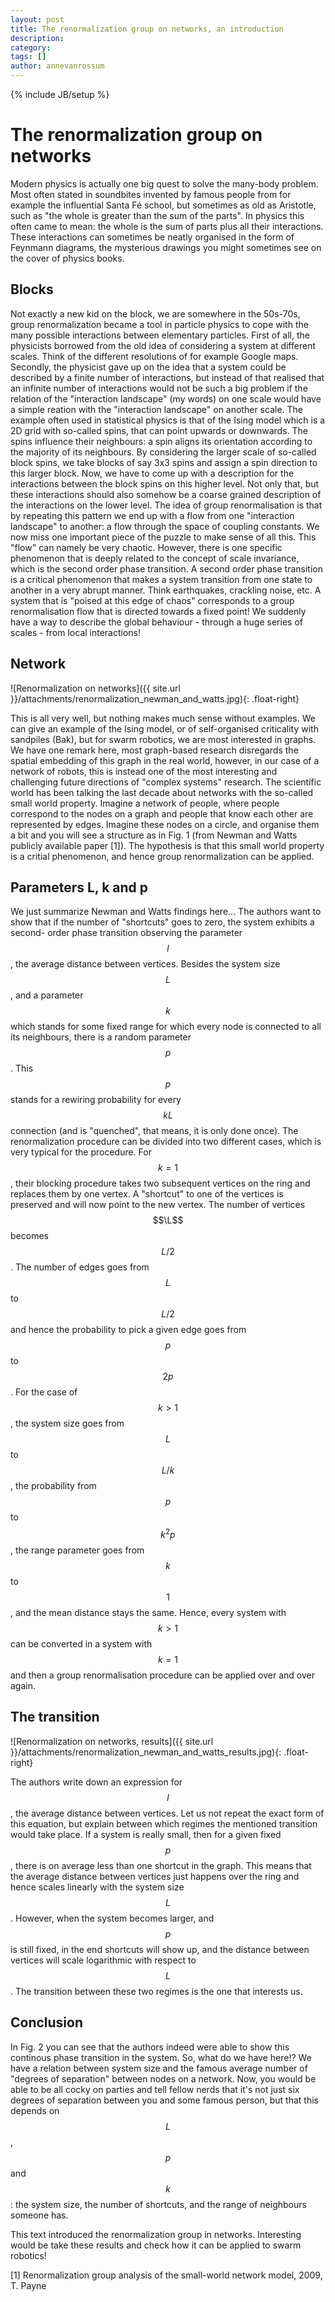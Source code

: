 ```yaml
---
layout: post
title: The renormalization group on networks, an introduction
description: 
category: 
tags: []
author: annevanrossum
---
```

{% include JB/setup %}

# The renormalization group on networks

Modern physics is actually one big quest to solve the many-body problem. Most
often stated in soundbites invented by famous people from for example the
influential Santa Fé school, but sometimes as old as Aristotle, such as "the
whole is greater than the sum of the parts". In physics this often came to
mean: the whole is the sum of parts plus all their interactions. These
interactions can sometimes be neatly organised in the form of Feynmann
diagrams, the mysterious drawings you might sometimes see on the cover of
physics books.

##  Blocks

Not exactly a new kid on the block, we are somewhere in the 50s-70s, group
renormalization became a tool in particle physics to cope with the many
possible interactions between elementary particles. First of all, the
physicists borrowed from the old idea of considering a system at different
scales. Think of the different resolutions of for example Google maps.
Secondly, the physicist gave up on the idea that a system could be described
by a finite number of interactions, but instead of that realised that an
infinite number of interactions would not be such a big problem if the
relation of the "interaction landscape" (my words) on one scale would have a
simple reation with the "interaction landscape" on another scale. The example
often used in statistical physics is that of the Ising model which is a 2D
grid with so-called spins, that can point upwards or downwards. The spins
influence their neighbours: a spin aligns its orientation according to the
majority of its neighbours. By considering the larger scale of so-called block
spins, we take blocks of say 3x3 spins and assign a spin direction to this
larger block. Now, we have to come up with a description for the interactions
between the block spins on this higher level. Not only that, but these
interactions should also somehow be a coarse grained description of the
interactions on the lower level. The idea of group renormalisation is that by
repeating this pattern we end up with a flow from one "interaction landscape"
to another: a flow through the space of coupling constants. We now miss one
important piece of the puzzle to make sense of all this. This "flow" can
namely be very chaotic. However, there is one specific phenomenon that is
deeply related to the concept of scale invariance, which is the second order
phase transition. A second order phase transition is a critical phenomenon
that makes a system transition from one state to another in a very abrupt
manner. Think earthquakes, crackling noise, etc. A system that is "poised at
this edge of chaos" corresponds to a group renormalisation flow that is
directed towards a fixed point! We suddenly have a way to describe the global
behaviour - through a huge series of scales - from local interactions!

##  Network

![Renormalization on networks]({{ site.url }}/attachments/renormalization_newman_and_watts.jpg){: .float-right}

This is all
very well, but nothing makes much sense without examples. We can give an
example of the Ising model, or of self-organised criticality with sandpiles
(Bak), but for swarm robotics, we are most interested in graphs. We have one
remark here, most graph-based research disregards the spatial embedding of
this graph in the real world, however, in our case of a network of robots,
this is instead one of the most interesting and challenging future directions
of "complex systems" research. The scientific world has been talking the last
decade about networks with the so-called small world property. Imagine a
network of people, where people correspond to the nodes on a graph and people
that know each other are represented by edges. Imagine these nodes on a
circle, and organise them a bit and you will see a structure as in Fig. 1
(from Newman and Watts publicly available paper [1]). The hypothesis is that
this small world property is a critial phenomenon, and hence group
renormalization can be applied.

##  Parameters L, k and p

We just summarize Newman and Watts findings here... The authors want to show
that if the number of "shortcuts" goes to zero, the system exhibits a second-
order phase transition observing the parameter $$l$$, the average distance between
vertices. Besides the system size $$L$$, and a parameter $$k$$ which stands for some
fixed range for which every node is connected to all its neighbours, there is
a random parameter $$p$$. This $$p$$ stands for a rewiring probability for every $$kL$$
connection (and is "quenched", that means, it is only done once). The
renormalization procedure can be divided into two different cases, which is
very typical for the procedure. For $$k=1$$, their blocking procedure takes two
subsequent vertices on the ring and replaces them by one vertex. A "shortcut"
to one of the vertices is preserved and will now point to the new vertex. The
number of vertices $$\L$$ becomes $$L/2$$. The number of edges goes from $$L$$ to $$L/2$$ and
hence the probability to pick a given edge goes from $$p$$ to $$2p$$. For the case of
$$k>1$$, the system size goes from $$L$$ to $$L/k$$, the probability from $$p$$ to $$k^2 p$$, the
range parameter goes from $$k$$ to $$1$$, and the mean distance stays the same. Hence,
every system with $$k>1$$ can be converted in a system with $$k=1$$ and then a group
renormalisation procedure can be applied over and over again.

##  The transition

![Renormalization on networks, results]({{ site.url }}/attachments/renormalization_newman_and_watts_results.jpg){: .float-right}

The authors write down an expression for $$l$$, the
average distance between vertices. Let us not repeat the exact form of this
equation, but explain between which regimes the mentioned transition would
take place. If a system is really small, then for a given fixed $$p$$, there is on
average less than one shortcut in the graph. This means that the average
distance between vertices just happens over the ring and hence scales linearly
with the system size $$L$$. However, when the system becomes larger, and $$p$$ is
still fixed, in the end shortcuts will show up, and the distance between
vertices will scale logarithmic with respect to $$L$$. The transition between
these two regimes is the one that interests us.

##  Conclusion

In Fig. 2 you can see that the authors indeed were able to show this continous
phase transition in the system. So, what do we have here!? We have a relation
between system size and the famous average number of "degrees of separation"
between nodes on a network. Now, you would be able to be all cocky on parties
and tell fellow nerds that it's not just six degrees of separation between you
and some famous person, but that this depends on $$L$$, $$p$$ and $$k$$: the system size,
the number of shortcuts, and the range of neighbours someone has.

This text introduced the renormalization group in networks. Interesting would be take these results and check how it can be applied to swarm robotics!

[1] Renormalization group analysis of the small-world network model, 2009, T. Payne



